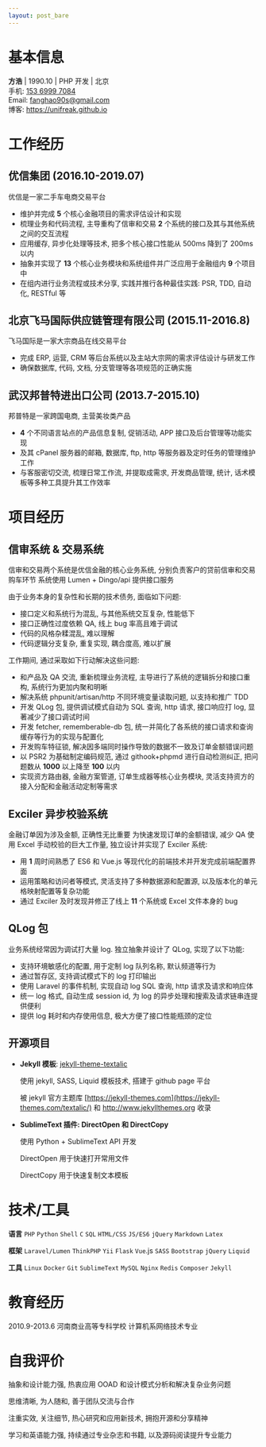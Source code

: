 ```yaml
---
layout: post_bare
---
```


# 基本信息

__方浩__ \| 1990.10 \| PHP 开发 \| 北京 <br />
手机: [153 6999 7084](tel:15369997084) <br />
Email: [fanghao90s@gmail.com](mailto:fanghao90s@gmail.com) <br />
博客: <https://unifreak.github.io>

# 工作经历

## 优信集团 (2016.10-2019.07)

优信是一家二手车电商交易平台
- 维护并完成 **5** 个核心金融项目的需求评估设计和实现
- 梳理业务和代码流程, 主导重构了信审和交易 **2** 个系统的接口及其与其他系统之间的交互流程
- 应用缓存, 异步化处理等技术, 把多个核心接口性能从 500ms 降到了 200ms 以内
- 抽象并实现了 **13** 个核心业务模块和系统组件并广泛应用于金融组内 **9** 个项目中
- 在组内进行业务流程或技术分享, 实践并推行各种最佳实践: PSR, TDD, 自动化, RESTful 等

## 北京飞马国际供应链管理有限公司 (2015.11-2016.8)

飞马国际是一家大宗商品在线交易平台
- 完成 ERP, 运营, CRM 等后台系统以及主站大宗网的需求评估设计与研发工作
- 确保数据库, 代码, 文档, 分支管理等各项规范的正确实施

## 武汉邦普特进出口公司 (2013.7-2015.10)

邦普特是一家跨国电商, 主营美妆类产品
- **4** 个不同语言站点的产品信息复制, 促销活动, APP 接口及后台管理等功能实现
- 及其 cPanel 服务器的邮箱, 数据库, ftp, http 等服务器及定时任务的管理维护工作
- 与客服密切交流, 梳理日常工作流, 并提取成需求, 开发商品管理, 统计, 话术模板等多种工具提升其工作效率

# 项目经历

## 信审系统 & 交易系统

信审和交易两个系统是优信金融的核心业务系统, 分别负责客户的贷前信审和交易购车环节
系统使用 Lumen + Dingo/api 提供接口服务

由于业务本身的复杂性和长期的技术债务, 面临如下问题:
- 接口定义和系统行为混乱, 与其他系统交互复杂, 性能低下
- 接口正确性过度依赖 QA, 线上 bug 率高且难于调试
- 代码的风格杂糅混乱, 难以理解
- 代码逻辑分支复杂, 重复实现, 耦合度高, 难以扩展

工作期间, 通过采取如下行动解决这些问题:
- 和产品及 QA 交流, 重新梳理业务流程, 主导进行了系统的逻辑拆分和接口重构, 系统行为更加内聚和明晰
- 解决系统 phpunit/artisan/http 不同环境变量读取问题, 以支持和推广 TDD
- 开发 QLog 包, 提供调试模式自动为 SQL 查询, http 请求, 接口响应打 log, 显著减少了接口调试时间
- 开发 fetcher, rememberable-db 包, 统一并简化了各系统的接口请求和查询缓存等行为的实现与配置化
- 开发购车特征锁, 解决因多端同时操作导致的数据不一致及订单金额错误问题
- 以 PSR2 为基础制定编码规范, 通过 githook+phpmd 进行自动检测纠正, 把问题数从 **1000** 以上降至 **100** 以内
- 实现资方路由器, 金融方案管道, 订单生成器等核心业务模块, 灵活支持资方的接入分配和金融活动定制等需求

## Exciler 异步校验系统

金融订单因为涉及金额, 正确性无比重要
为快速发现订单的金额错误, 减少 QA 使用 Excel 手动校验的巨大工作量, 独立设计并实现了 Exciler 系统:
- 用 **1** 周时间熟悉了 ES6 和 Vue.js 等现代化的前端技术并开发完成前端配置界面
- 运用策略和访问者等模式, 灵活支持了多种数据源和配置源, 以及版本化的单元格映射配置等复杂功能
- 通过 Exciler 及时发现并修正了线上 **11** 个系统或 Excel 文件本身的 bug

## QLog 包

业务系统经常因为调试打大量 log. 独立抽象并设计了 QLog, 实现了以下功能:
- 支持环境敏感化的配置, 用于定制 log 队列名称, 默认频道等行为
- 通过暂存区, 支持调试模式下的 log 打印输出
- 使用 Laravel 的事件机制, 实现自动 log SQL 查询, http 请求及请求和响应体
- 统一 log 格式, 自动生成 session id, 为 log 的异步处理和搜索及请求链串连提供便利
- 提供 log 耗时和内存使用信息, 极大方便了接口性能瓶颈的定位

## 开源项目

- __Jekyll 模板__: [jekyll-theme-textalic](https://github.com/unifreak/jekyll-theme-textalic)

    使用 jekyll, SASS, Liquid 模板技术, 搭建于 github page 平台

    被 jekyll 官方主题库 [https://jekyll-themes.com](https://jekyll-themes.com/textalic/) 和 <http://www.jekyllthemes.org> 收录

- __SublimeText 插件: DirectOpen 和 DirectCopy__

    使用 Python + SublimeText API 开发

    DirectOpen 用于快速打开常用文件

    DirectCopy 用于快速复制文本模板

# 技术/工具

__语言__ `PHP` `Python` `Shell` `C` `SQL` `HTML/CSS` `JS/ES6` `jQuery` `Markdown` `Latex`

__框架__ `Laravel/Lumen` `ThinkPHP` `Yii` `Flask` `Vue`.js `SASS` `Bootstrap` `jQuery` `Liquid`

__工具__ `Linux` `Docker` `Git` `SublimeText` `MySQL` `Nginx` `Redis` `Composer` `Jekyll`

# 教育经历

2010.9-2013.6 河南商业高等专科学校 计算机系网络技术专业

# 自我评价

抽象和设计能力强, 热衷应用 OOAD 和设计模式分析和解决复杂业务问题

思维清晰, 为人随和, 善于团队交流与合作

注重实效, 关注细节, 热心研究和应用新技术, 拥抱开源和分享精神

学习和英语能力强, 持续通过专业杂志和书籍, 以及源码阅读提升专业能力
